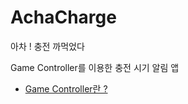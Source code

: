 # AchaCharge
아차 ! 충전 까먹었다

Game Controller를 이용한 충전 시기 알림 앱
* [Game Controller란 ?](https://plcprogrammer-dy.tistory.com/99)
